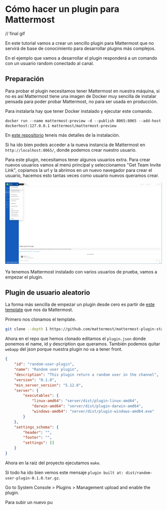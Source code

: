 # Cómo hacer un plugin para Mattermost

// final gif

En este tutorial vamos a crear un sencillo plugin para Mattermost que no servirá de base de conocimiento para desarrollar plugins más complejos.

En el ejemplo que vamos a desarrollar el plugin responderá a un comando con un usuario random conectado al canal.

## Preparación

Para probar el plugin necesitamos tener Mattermost en nuestra máquina, si no es así Mattermost tiene una imagen de Docker muy sencilla de instalar pensada para poder probar Mattermost, no para ser usada en producción.

Para instalarla hay que tener Docker instalado y ejecutar este comando.

```shell
docker run --name mattermost-preview -d --publish 8065:8065 --add-host dockerhost:127.0.0.1 mattermost/mattermost-preview
```

En [este repositorio](https://github.com/mattermost/mattermost-docker-preview) teneis más detalles de la instalación.

Si ha ido bien podeis acceder a la nueva instancia de Mattermost en `http://localhost:8065/`, donde podemos crear nuestro usuario.

Para este plugin, necesitamos tener algunos usuarios extra. Para crear nuevos usuarios vamos al menú principal y seleccionamos "Get Team Invite Link", copiamos la url y la abrimos en un nuevo navegador para crear el usuario, hacemos esto tantas veces como usuario nuevos queramos crear.

![invite-link](https://raw.githubusercontent.com/juanfran/posts/master/others/mattermost-plugin/assets/invite-link.jpg)

Ya tenemos Mattermost instalado con varios usuarios de prueba, vamos a empezar el plugin.

## Plugin de usuario aleatorio

La forma más sencilla de empezar un plugin desde cero es partir de [este template](https://github.com/mattermost/mattermost-plugin-starter-template) que nos da Mattermost.

Primero nos clonamos el template.

```bash
git clone --depth 1 https://github.com/mattermost/mattermost-plugin-starter-template com.example.my-plugin
```

Ahora en el repo que hemos clonado editamos el `plugin.json` donde ponemos el name, id y description que queramos. También podemos quitar `webapp` del json porque nuestra plugin no va a tener front.

```json
{
    "id": "random-user-plugin",
    "name": "Random user plugin",
    "description": "This plugin return a random user in the channel",
    "version": "0.1.0",
    "min_server_version": "5.12.0",
    "server": {
        "executables": {
            "linux-amd64": "server/dist/plugin-linux-amd64",
            "darwin-amd64": "server/dist/plugin-darwin-amd64",
            "windows-amd64": "server/dist/plugin-windows-amd64.exe"
        }
    },
    "settings_schema": {
        "header": "",
        "footer": "",
        "settings": []
    }
}
```

Ahora en la raiz del proyecto ejecutamos `make`.

Si todo ha ido bien vemos este mensaje `plugin built at: dist/random-user-plugin-0.1.0.tar.gz`.

Go to System Console > Plugins > Management upload and enable the plugin.

Para subir un nuevo pu
